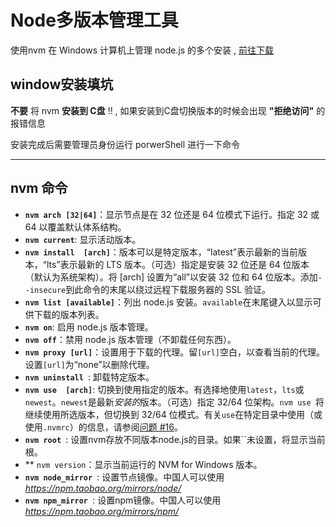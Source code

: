 

# Node多版本管理工具

使用nvm 在 Windows 计算机上管理 node.js 的多个安装 , [前往下载](https://github.com/coreybutler/nvm-windows/releases)

## window安装填坑

**不要** 将 nvm **安装到 C盘** !!  , 如果安装到C盘切换版本的时候会出现 **"拒绝访问"** 的报错信息

安装完成后需要管理员身份运行 porwerShell 进行一下命令 

---

## nvm 命令

- **`nvm arch [32|64]`**：显示节点是在 32 位还是 64 位模式下运行。指定 32 或 64 以覆盖默认体系结构。
- **`nvm current`**: 显示活动版本。
- **`nvm install  [arch]`**：版本可以是特定版本，“latest”表示最新的当前版本，“lts”表示最新的 LTS 版本。（可选）指定是安装 32 位还是 64 位版本（默认为系统架构）。将 [arch] 设置为“all”以安装 32 位和 64 位版本。添加`--insecure`到此命令的末尾以绕过远程下载服务器的 SSL 验证。
- **`nvm list [available]`**：列出 node.js 安装。`available`在末尾键入以显示可供下载的版本列表。
- **`nvm on`**: 启用 node.js 版本管理。
- **`nvm off`**：禁用 node.js 版本管理（不卸载任何东西）。
- **`nvm proxy [url]`**：设置用于下载的代理。留`[url]`空白，以查看当前的代理。设置`[url]`为“none”以删除代理。
- **`nvm uninstall `**: 卸载特定版本。
- **`nvm use  [arch]`**: 切换到使用指定的版本。有选择地使用`latest`，`lts`或`newest`。`newest`是最新*安装的*版本。（可选）指定 32/64 位架构。`nvm use `将继续使用所选版本，但切换到 32/64 位模式。有关`use`在特定目录中使用（或使用`.nvmrc`）的信息，请参阅[问题 #16](https://github.com/coreybutler/nvm-windows/issues/16)。
- **`nvm root `**: 设置nvm存放不同版本node.js的目录。如果``未设置，将显示当前根。
- ** `nvm version`：显示当前运行的 NVM for Windows 版本。
- **`nvm node_mirror `**: 设置节点镜像。中国人可以使用*https://npm.taobao.org/mirrors/node/*
- **`nvm npm_mirror `**: 设置npm镜像。中国人可以使用*https://npm.taobao.org/mirrors/npm/*

